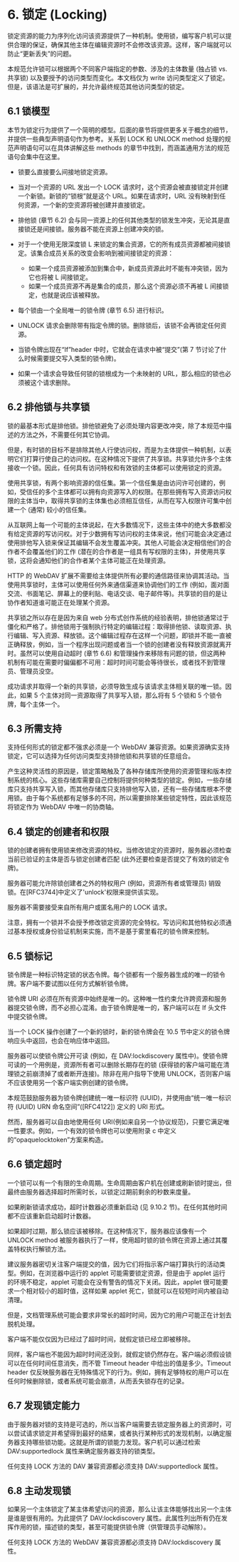 # 6. 锁定 (Locking)

锁定资源的能力为序列化访问该资源提供了一种机制。使用锁，编写客户机可以提供合理的保证，确保其他主体在编辑资源时不会修改该资源。这样，客户端就可以防止“更新丢失”的问题。

本规范允许锁可以根据两个不同客户端指定的参数、涉及的主体数量 (独占锁 vs.共享锁) 以及要授予的访问类型而变化。本文档仅为 write 访问类型定义了锁定。但是，该语法是可扩展的，并允许最终规范其他访问类型的锁定。

## 6.1 锁模型

本节为锁定行为提供了一个简明的模型。后面的章节将提供更多关于概念的细节，并提供一些典型声明语句作为参考。关系到 LOCK 和 UNLOCK method 处理的规范声明语句可以在具体讲解这些 methods 的章节中找到，而涵盖通用方法的规范语句会集中在这里。

- 锁要么直接要么间接地锁定资源。

- 当对一个资源的 URL 发出一个 LOCK 请求时，这个资源会被直接锁定并创建一个新锁。新锁的“锁根”就是这个 URL。如果在请求时，URL 没有映射到任何资源，一个新的空资源将被创建并直接锁定。

- 排他锁 (章节 6.2) 会与同一资源上的任何其他类型的锁发生冲突，无论其是直接锁还是间接锁。服务器不能在资源上创建冲突的锁。

- 对于一个使用无限深度锁 L 来锁定的集合资源，它的所有成员资源都被间接锁定。该集合成员关系的改变会影响到被间接锁定的资源：

  - 如果一个成员资源被添加到集合中，新成员资源此时不能有冲突锁，因为它也将被 L 间接锁定。
  - 如果一个成员资源不再是集合的成员，那么这个资源必须不再被 L 间接锁定，也就是说应该被释放。

- 每个锁由一个全局唯一的锁令牌 (章节 6.5) 进行标识。

- UNLOCK 请求会删除带有指定令牌的锁。删除锁后，该锁不会再锁定任何资源。

- 当锁令牌出现在“If”header 中时，它就会在请求中被“提交”(第 7 节讨论了什么时候需要提交写入类型的锁令牌)。

- 如果一个请求会导致任何锁的锁根成为一个未映射的 URL，那么相应的锁也必须被这个请求删除。

## 6.2 排他锁与共享锁

锁的最基本形式是排他锁。排他锁避免了必须处理内容更改冲突，除了本规范中描述的方法之外，不需要任何其它协调。

但是，有时锁的目标不是排除其他人行使访问权，而是为主体提供一种机制，以表明它们打算行使自己的访问权。在这种情况下提供了共享锁。共享锁允许多个主体接收一个锁。因此，任何具有访问特权和有效锁的主体都可以使用锁定的资源。

使用共享锁，有两个影响资源的信任集。第一个信任集是由访问许可创建的，例如，受信任的多个主体都可以拥有向资源写入的权限。在那些拥有写入资源访问权限的主体当中，取得共享锁的主体集也必须相互信任，从而在写入权限许可集中创建一个 (通常) 较小的信任集。

从互联网上每一个可能的主体说起，在大多数情况下，这些主体中的绝大多数都没有给定资源的写访问权。对于少数拥有写访问权的主体来说，他们可能会决定通过使用排他写入锁来保证其编辑不会发生覆盖冲突。其他人可能会决定相信他们的合作者不会覆盖他们的工作 (潜在的合作者是一组具有写权限的主体)，并使用共享锁，这将会通知他们的合作者某个主体可能正在处理资源。

HTTP 的 WebDAV 扩展不需要给主体提供所有必要的通信路径来协调其活动。当使用共享锁时，主体可以使用任何外来通信渠道来协调他们的工作 (例如，面对面交流、书面笔记、屏幕上的便利贴、电话交谈、电子邮件等)。共享锁的目的是让协作者知道谁可能正在处理某个资源。

共享锁之所以存在是因为来自 web 分布式创作系统的经验表明，排他锁通常过于僵化和严格了。排他锁用于强制执行特定的编辑过程：取得排他锁、读取资源、执行编辑、写入资源、释放锁。这个编辑过程存在这样一个问题，即锁并不能一直被正确释放，例如，当一个程序出现问题或者当一个锁的创建者没有释放资源就离开时。虽然可以使用自动超时 (章节 6.6) 和管理操作来移除有问题的锁，但这两种机制有可能在需要时偏偏都不可用：超时时间可能会等待很长，或者找不到管理员、管理员没空。

成功请求并取得一个新的共享锁，必须导致生成与该请求主体相关联的唯一锁。因此，如果 5 个主体对同一资源取得了共享写入锁，那么将有 5 个锁和 5 个锁令牌，每个主体一个。

## 6.3 所需支持

支持任何形式的锁定都不强求必须是一个 WebDAV 兼容资源。如果资源确实支持锁定，它可以选择为任何访问类型支持排他锁和共享锁的任意组合。

产生这种灵活性的原因是，锁定策略触及了各种存储库所使用的资源管理和版本控制系统的核心。这些存储库需要自己控制将提供何种类型的锁定。例如，一些存储库只支持共享写入锁，而其他存储库只支持排他写入锁，还有一些存储库根本不使用锁。由于每个系统都有足够多的不同，所以需要排除某些锁定特性，因此该规范将锁定作为 WebDAV 中唯一的协商轴。

## 6.4 锁定的创建者和权限

锁的创建者拥有使用锁来修改资源的特权。当修改锁定的资源时，服务器必须检查当前已验证的主体是否与锁定创建者匹配 (此外还要检查是否提交了有效的锁定令牌)。

服务器可能允许除锁创建者之外的特权用户 (例如，资源所有者或管理员) 销毁锁。在[RFC3744]中定义了'unlock'权限来提供该实现。

服务器不需要接受来自所有用户或匿名用户的 LOCK 请求。

注意，拥有一个锁并不会授予修改锁定资源的完全特权。写访问和其他特权必须通过基本授权或身份验证机制来实施，而不是基于雾里看花的锁令牌来控制。

## 6.5 锁标记

锁令牌是一种标识特定锁的状态令牌。每个锁都有一个服务器生成的唯一的锁令牌。客户端不要试图以任何方式解析锁令牌。

锁令牌 URI 必须在所有资源中始终是唯一的。这种唯一性约束允许跨资源和服务器提交锁令牌，而不必担心混淆。由于锁令牌是唯一的，客户端可以在 If 头文件中提交锁令牌。

当一个 LOCK 操作创建了一个新的锁时，新的锁令牌会在 10.5 节中定义的锁令牌响应头中返回，也会在响应体中返回。

服务器可以使锁令牌公开可读 (例如，在 DAV:lockdiscovery 属性中)。使锁令牌可读的一个用例是，资源所有者可以删除长期存在的锁 (获得锁的客户端可能在清理锁之前崩溃掉了或者断开连接)。除非在用户指导下使用 UNLOCK，否则客户端不应该使用另一个客户端实例创建的锁令牌。

本规范鼓励服务器为锁令牌创建统一唯一标识符 (UUID)，并使用由“统一唯一标识符 (UUID) URN 命名空间”([RFC4122]) 定义的 URI 形式。

然而，服务器可以自由地使用任何 URI(例如来自另一个协议规范)，只要它满足唯一性要求。例如，一个有效的锁令牌也可以使用附录 c 中定义的“opaquelocktoken”方案来构造。

## 6.6 锁定超时

一个锁可以有一个有限的生命周期。生命周期由客户机在创建或刷新锁时提出，但最终由服务器选择超时所需时长，以锁定过期前剩余的秒数来度量。

如果刷新锁请求成功，超时计数器必须重新启动 (见 9.10.2 节)。在任何其他时间都不应该重新启动超时计数器。

如果超时过期，那么锁应该被移除。在这种情况下，服务器应该像有一个 UNLOCK method 被服务器执行了一样，使用超时锁的锁令牌在资源上通过其覆盖特权执行解锁方法。

建议服务器密切关注客户端提交的值，因为它们将指示客户端打算执行的活动类型。例如，在浏览器中运行的 applet 可能需要锁定资源，但是由于 applet 运行的环境不稳定，applet 可能会在没有警告的情况下关闭。因此，applet 很可能要求一个相对较小的超时值，这样如果 applet 死亡，锁就可以在较短时间内被自动清理。

但是，文档管理系统可能会要求非常长的超时时间，因为它的用户可能正在计划去脱机处理。

客户端不能仅仅因为已经过了超时时间，就假定锁已经立即被移除。

同样，客户端也不能因为超时时间还没到，就假定锁仍然存在。客户端必须假设锁可以在任何时间任意消失，而不管 Timeout header 中给出的值是多少。Timeout header 仅反映服务器在无特殊情况下的行为。例如，拥有足够特权的用户可以在任何时候删除锁，或者系统可能会崩溃，从而丢失锁存在的记录。

## 6.7 发现锁定能力

由于服务器对锁的支持是可选的，所以当客户端需要去锁定服务器上的资源时，可以尝试请求锁定并希望得到最好的结果，或者执行某种形式的发现机制，以确定服务器支持哪些锁功能。这就是所谓的锁能力发现。客户机可以通过检索 DAV:supportedlock 属性来确定服务器支持的锁类型。

任何支持 LOCK 方法的 DAV 兼容资源都必须支持 DAV:supportedlock 属性。

## 6.8 主动发现锁

如果另一个主体锁定了某主体希望访问的资源，那么让该主体能够找出另一个主体是谁是很有用的。为此提供了 DAV:lockdiscovery 属性。此属性列出所有仍在发挥作用的锁，描述锁的类型，甚至可能提供锁令牌（供管理员手动解除）。

任何支持 LOCK 方法的 WebDAV 兼容资源都必须支持 DAV:lockdiscovery 属性。
